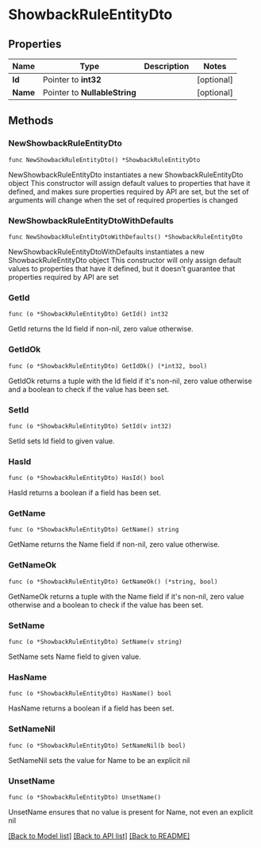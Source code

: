# ShowbackRuleEntityDto

## Properties

Name | Type | Description | Notes
------------ | ------------- | ------------- | -------------
**Id** | Pointer to **int32** |  | [optional] 
**Name** | Pointer to **NullableString** |  | [optional] 

## Methods

### NewShowbackRuleEntityDto

`func NewShowbackRuleEntityDto() *ShowbackRuleEntityDto`

NewShowbackRuleEntityDto instantiates a new ShowbackRuleEntityDto object
This constructor will assign default values to properties that have it defined,
and makes sure properties required by API are set, but the set of arguments
will change when the set of required properties is changed

### NewShowbackRuleEntityDtoWithDefaults

`func NewShowbackRuleEntityDtoWithDefaults() *ShowbackRuleEntityDto`

NewShowbackRuleEntityDtoWithDefaults instantiates a new ShowbackRuleEntityDto object
This constructor will only assign default values to properties that have it defined,
but it doesn't guarantee that properties required by API are set

### GetId

`func (o *ShowbackRuleEntityDto) GetId() int32`

GetId returns the Id field if non-nil, zero value otherwise.

### GetIdOk

`func (o *ShowbackRuleEntityDto) GetIdOk() (*int32, bool)`

GetIdOk returns a tuple with the Id field if it's non-nil, zero value otherwise
and a boolean to check if the value has been set.

### SetId

`func (o *ShowbackRuleEntityDto) SetId(v int32)`

SetId sets Id field to given value.

### HasId

`func (o *ShowbackRuleEntityDto) HasId() bool`

HasId returns a boolean if a field has been set.

### GetName

`func (o *ShowbackRuleEntityDto) GetName() string`

GetName returns the Name field if non-nil, zero value otherwise.

### GetNameOk

`func (o *ShowbackRuleEntityDto) GetNameOk() (*string, bool)`

GetNameOk returns a tuple with the Name field if it's non-nil, zero value otherwise
and a boolean to check if the value has been set.

### SetName

`func (o *ShowbackRuleEntityDto) SetName(v string)`

SetName sets Name field to given value.

### HasName

`func (o *ShowbackRuleEntityDto) HasName() bool`

HasName returns a boolean if a field has been set.

### SetNameNil

`func (o *ShowbackRuleEntityDto) SetNameNil(b bool)`

 SetNameNil sets the value for Name to be an explicit nil

### UnsetName
`func (o *ShowbackRuleEntityDto) UnsetName()`

UnsetName ensures that no value is present for Name, not even an explicit nil

[[Back to Model list]](../README.md#documentation-for-models) [[Back to API list]](../README.md#documentation-for-api-endpoints) [[Back to README]](../README.md)


